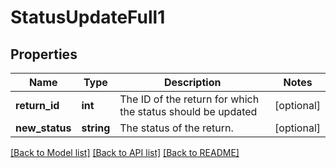 # StatusUpdateFull1

## Properties
Name | Type | Description | Notes
------------ | ------------- | ------------- | -------------
**return_id** | **int** | The ID of the return for which the status should be updated | [optional] 
**new_status** | **string** | The status of the return. | [optional] 

[[Back to Model list]](../../README.md#documentation-for-models) [[Back to API list]](../../README.md#documentation-for-api-endpoints) [[Back to README]](../../README.md)

